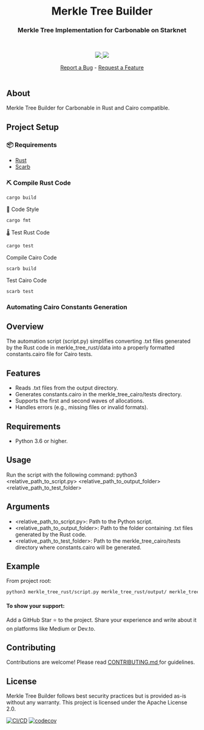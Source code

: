 <div align="center">
  <h1 align="center">Merkle Tree Builder</h1>
  <h3 align="center">Merkle Tree Implementation for Carbonable on Starknet</h3>
  <br />
  <p align="center">
    <a href="https://discord.gg/twyWfTGd6m">
        <img src="https://img.shields.io/badge/Discord-6666FF?style=for-the-badge&logo=discord&logoColor=white">
    </a> 
    <a href="https://twitter.com/intent/follow?screen_name=Carbonable_io">
        <img src="https://img.shields.io/badge/Twitter-1DA1F2?style=for-the-badge&logo=twitter&logoColor=white">
    </a>      
  </p>
  <a href="https://github.com/carbonable-labs/merkle-tree-builder/issues/new?assignees=&labels=bug&template=01_BUG_REPORT.md&title=bug%3A+">Report a Bug</a>
  -
  <a href="https://github.com/carbonable-labs/merkle-tree-builder/issues/new?assignees=&labels=enhancement&template=02_FEATURE_REQUEST.md&title=feat%3A+">Request a Feature</a>
</div>

<div align="center">
<br />
</div>

## About

Merkle Tree Builder for Carbonable in Rust and Cairo compatible.

## Project Setup

### 📦 Requirements

- [Rust](https://www.rust-lang.org/)
- [Scarb](https://docs.swmansion.com/scarb/)

### ⛏️ Compile Rust Code

```bash
cargo build
```

💄 Code Style

```bash
cargo fmt
```

🌡️ Test Rust Code

```bash
cargo test
```

Compile Cairo Code

```bash
scarb build
```

Test Cairo Code

```bash
scarb test
```

### Automating Cairo Constants Generation

##  Overview
The automation script (script.py) simplifies converting .txt files generated by the Rust code in merkle_tree_rust/data into a properly formatted constants.cairo file for Cairo tests.

## Features
- Reads .txt files from the output directory.
- Generates constants.cairo in the merkle_tree_cairo/tests directory.
- Supports the first and second waves of allocations.
- Handles errors (e.g., missing files or invalid formats).

## Requirements
- Python 3.6 or higher.

## Usage
Run the script with the following command:
python3 <relative_path_to_script.py> <relative_path_to_output_folder> <relative_path_to_test_folder>

## Arguments
- <relative_path_to_script.py>: Path to the Python script.
- <relative_path_to_output_folder>: Path to the folder containing .txt files generated by the Rust code.
- <relative_path_to_test_folder>: Path to the merkle_tree_cairo/tests directory where constants.cairo will be generated.

## Example
From project root:
```bash
python3 merkle_tree_rust/script.py merkle_tree_rust/output/ merkle_tree_cairo/tests/
```

#### To show your support:

Add a GitHub Star ⭐ to the project.
Share your experience and write about it on platforms like Medium or Dev.to.

## Contributing

Contributions are welcome! Please read [CONTRIBUTING.md ](CONTRIBUTING.md)for guidelines.

## License

Merkle Tree Builder follows best security practices but is provided as-is without any warranty. This project is licensed under the Apache License 2.0.

[![CI/CD](https://github.com/carbonable-labs/merkle-tree-builder/actions/workflows/ci.yml/badge.svg)](https://github.com/carbonable-labs/merkle-tree-builder/actions)
[![codecov](https://codecov.io/gh/carbonable-labs/merkle-tree-builder/branch/main/graph/badge.svg)](https://codecov.io/gh/carbonable-labs/merkle-tree-builder)

